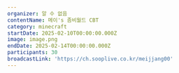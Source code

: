 ```yaml
---
organizer: 알 수 없음
contentName: 메이's 좀비월드 CBT
category: minecraft
startDate: 2025-02-10T00:00:00.000Z
image: image.png
endDate: 2025-02-14T00:00:00.000Z
participants: 30
broadcastLink: 'https://ch.sooplive.co.kr/meijjang00'
---
```


